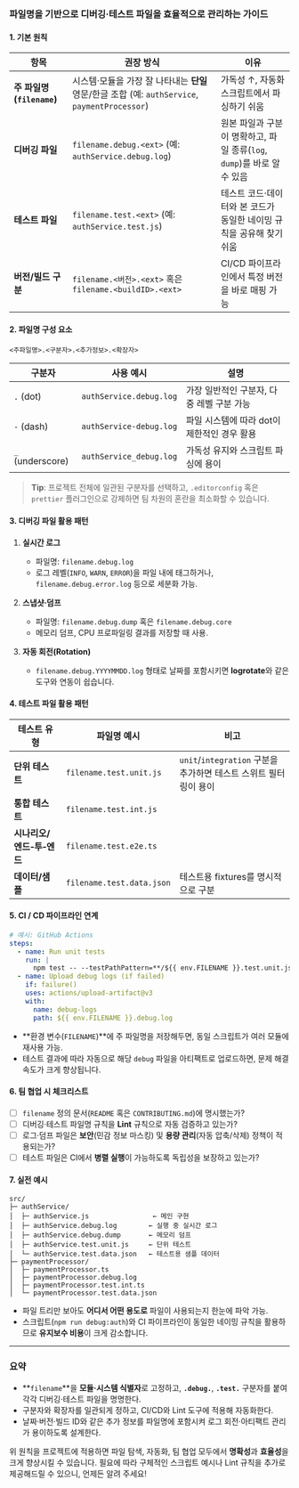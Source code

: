 ### 파일명을 기반으로 디버깅·테스트 파일을 효율적으로 관리하는 가이드

#### 1. 기본 원칙
| 항목 | 권장 방식 | 이유 |
|------|-----------|------|
| **주 파일명 (`filename`)** | 시스템·모듈을 가장 잘 나타내는 **단일** 영문/한글 조합 (예: `authService`, `paymentProcessor`) | 가독성 ↑, 자동화 스크립트에서 파싱하기 쉬움 |
| **디버깅 파일** | `filename.debug.<ext>` (예: `authService.debug.log`) | 원본 파일과 구분이 명확하고, 파일 종류(`log`, `dump`)를 바로 알 수 있음 |
| **테스트 파일** | `filename.test.<ext>` (예: `authService.test.js`) | 테스트 코드·데이터와 본 코드가 동일한 네이밍 규칙을 공유해 찾기 쉬움 |
| **버전/빌드 구분** | `filename.<버전>.<ext>` 혹은 `filename.<buildID>.<ext>` | CI/CD 파이프라인에서 특정 버전을 바로 매핑 가능 |

#### 2. 파일명 구성 요소
```
<주파일명>.<구분자>.<추가정보>.<확장자>
```
| 구분자 | 사용 예시 | 설명 |
|--------|-----------|------|
| `.` (dot) | `authService.debug.log` | 가장 일반적인 구분자, 다중 레벨 구분 가능 |
| `-` (dash) | `authService-debug.log` | 파일 시스템에 따라 dot이 제한적인 경우 활용 |
| `_` (underscore) | `authService_debug.log` | 가독성 유지와 스크립트 파싱에 용이 |

> **Tip**: 프로젝트 전체에 일관된 구분자를 선택하고, `.editorconfig` 혹은 `prettier` 플러그인으로 강제하면 팀 차원의 혼란을 최소화할 수 있습니다.

#### 3. 디버깅 파일 활용 패턴
1. **실시간 로그**  
   - 파일명: `filename.debug.log`  
   - 로그 레벨(`INFO`, `WARN`, `ERROR`)을 파일 내에 태그하거나, `filename.debug.error.log` 등으로 세분화 가능.

2. **스냅샷·덤프**  
   - 파일명: `filename.debug.dump` 혹은 `filename.debug.core`  
   - 메모리 덤프, CPU 프로파일링 결과를 저장할 때 사용.

3. **자동 회전(Rotation)**  
   - `filename.debug.YYYYMMDD.log` 형태로 날짜를 포함시키면 **logrotate**와 같은 도구와 연동이 쉽습니다.

#### 4. 테스트 파일 활용 패턴
| 테스트 유형 | 파일명 예시 | 비고 |
|------------|------------|------|
| **단위 테스트** | `filename.test.unit.js` | `unit`/`integration` 구분을 추가하면 테스트 스위트 필터링이 용이 |
| **통합 테스트** | `filename.test.int.js` | |
| **시나리오/엔드‑투‑엔드** | `filename.test.e2e.ts` | |
| **데이터/샘플** | `filename.test.data.json` | 테스트용 fixtures를 명시적으로 구분 |

#### 5. CI / CD 파이프라인 연계
```yaml
# 예시: GitHub Actions
steps:
  - name: Run unit tests
    run: |
      npm test -- --testPathPattern=**/${{ env.FILENAME }}.test.unit.js
  - name: Upload debug logs (if failed)
    if: failure()
    uses: actions/upload-artifact@v3
    with:
      name: debug-logs
      path: ${{ env.FILENAME }}.debug.log
```
- **환경 변수(`FILENAME`)**에 주 파일명을 저장해두면, 동일 스크립트가 여러 모듈에 재사용 가능.
- 테스트 결과에 따라 자동으로 해당 `debug` 파일을 아티팩트로 업로드하면, 문제 해결 속도가 크게 향상됩니다.

#### 6. 팀 협업 시 체크리스트
- [ ] `filename` 정의 문서(`README` 혹은 `CONTRIBUTING.md`)에 명시했는가?
- [ ] 디버깅·테스트 파일명 규칙을 **Lint** 규칙으로 자동 검증하고 있는가?
- [ ] 로그·덤프 파일은 **보안**(민감 정보 마스킹) 및 **용량 관리**(자동 압축/삭제) 정책이 적용되는가?
- [ ] 테스트 파일은 CI에서 **병렬 실행**이 가능하도록 독립성을 보장하고 있는가?

#### 7. 실전 예시

```plaintext
src/
├─ authService/
│  ├─ authService.js                ← 메인 구현
│  ├─ authService.debug.log        ← 실행 중 실시간 로그
│  ├─ authService.debug.dump       ← 메모리 덤프
│  ├─ authService.test.unit.js     ← 단위 테스트
│  └─ authService.test.data.json   ← 테스트용 샘플 데이터
├─ paymentProcessor/
│  ├─ paymentProcessor.ts
│  ├─ paymentProcessor.debug.log
│  ├─ paymentProcessor.test.int.ts
│  └─ paymentProcessor.test.data.json
```

- 파일 트리만 보아도 **어디서 어떤 용도로** 파일이 사용되는지 한눈에 파악 가능.
- 스크립트(`npm run debug:auth`)와 CI 파이프라인이 동일한 네이밍 규칙을 활용하므로 **유지보수 비용**이 크게 감소합니다.

---

### 요약
- **`filename`**을 **모듈·시스템 식별자**로 고정하고, **`.debug.`**, **`.test.`** 구분자를 붙여 각각 디버깅·테스트 파일을 명명한다.
- 구분자와 확장자를 일관되게 정하고, CI/CD와 Lint 도구에 적용해 자동화한다.
- 날짜·버전·빌드 ID와 같은 추가 정보를 파일명에 포함시켜 로그 회전·아티팩트 관리가 용이하도록 설계한다.

위 원칙을 프로젝트에 적용하면 파일 탐색, 자동화, 팀 협업 모두에서 **명확성**과 **효율성**을 크게 향상시킬 수 있습니다. 필요에 따라 구체적인 스크립트 예시나 Lint 규칙을 추가로 제공해드릴 수 있으니, 언제든 알려 주세요!